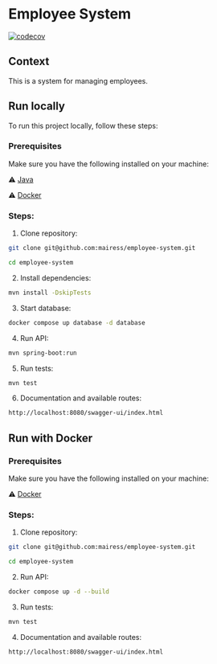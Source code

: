 # Employee System

[![codecov](https://codecov.io/gh/mairess/employee-system/graph/badge.svg?token=uhpCCXvCNz)](https://codecov.io/gh/mairess/employee-system)

## Context

This is a system for managing employees.

## Run locally

To run this project locally, follow these steps:

### Prerequisites

Make sure you have the following installed on your machine:

⚠️ [Java](https://www.oracle.com/java/)

⚠️ [Docker](https://www.docker.com/get-started/)

### Steps:

1. Clone repository:

```BASH
git clone git@github.com:mairess/employee-system.git

cd employee-system
```

2. Install dependencies:

```BASH
mvn install -DskipTests
```

3. Start database:

```BASH
docker compose up database -d database 
```

4. Run API:

```BASH
mvn spring-boot:run
```

5. Run tests:

```BASH
mvn test
```

6. Documentation and available routes:

```BASH
http://localhost:8080/swagger-ui/index.html
```

## Run with Docker

### Prerequisites

Make sure you have the following installed on your machine:

⚠️ [Docker](https://www.docker.com/get-started/)

### Steps:

1. Clone repository:

```BASH
git clone git@github.com:mairess/employee-system.git

cd employee-system
```

2. Run API:

```BASH
docker compose up -d --build 
```

3. Run tests:

```BASH
mvn test
```

4. Documentation and available routes:

```BASH
http://localhost:8080/swagger-ui/index.html
```